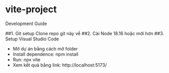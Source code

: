 # vite-project
Development Guide

##1. Git setup
Clone repo git này về
##2. Cài Node 18.16 hoặc mới hơn
##3. Setup Visual Studio Code
- Mở dự án bằng cách mở folder
- Install dependence: npm install
- Run: npx vite
- Xem kết quả bằng link: http://localhost:5173/

